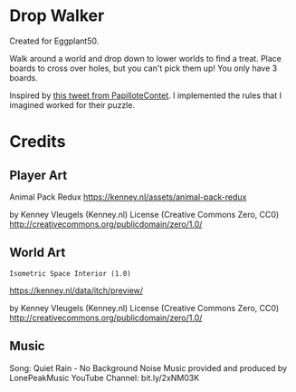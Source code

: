 # Drop Walker

Created for Eggplant50.

Walk around a world and drop down to lower worlds to find a treat. Place boards
to cross over holes, but you can't pick them up! You only have 3 boards.

Inspired by [this tweet from
PapilloteContet](https://twitter.com/PapilloteContet/status/1755192182104097090).
I implemented the rules that I imagined worked for their puzzle.


# Credits

## Player Art
Animal Pack Redux
https://kenney.nl/assets/animal-pack-redux

by  Kenney Vleugels (Kenney.nl)
	License (Creative Commons Zero, CC0)
	http://creativecommons.org/publicdomain/zero/1.0/


## World Art
	Isometric Space Interior (1.0)
https://kenney.nl/data/itch/preview/

by  Kenney Vleugels (Kenney.nl)
	License (Creative Commons Zero, CC0)
	http://creativecommons.org/publicdomain/zero/1.0/


## Music

Song: Quiet Rain - No Background Noise
Music provided and produced by LonePeakMusic
YouTube Channel: bit.ly/2xNM03K
